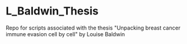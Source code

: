 # L_Baldwin_Thesis
Repo for scripts associated with the thesis "Unpacking breast cancer immune evasion cell by cell" by Louise Baldwin
